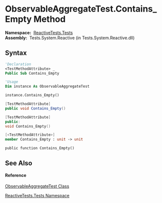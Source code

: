 # ObservableAggregateTest.Contains\_Empty Method

**Namespace:**  [ReactiveTests.Tests](ReactiveTests.Tests\ReactiveTests.Tests.md)  
**Assembly:**  Tests.System.Reactive (in Tests.System.Reactive.dll)

## Syntax

```vb
'Declaration
<TestMethodAttribute> _
Public Sub Contains_Empty
```

```vb
'Usage
Dim instance As ObservableAggregateTest

instance.Contains_Empty()
```

```csharp
[TestMethodAttribute]
public void Contains_Empty()
```

```c++
[TestMethodAttribute]
public:
void Contains_Empty()
```

```fsharp
[<TestMethodAttribute>]
member Contains_Empty : unit -> unit 
```

```jscript
public function Contains_Empty()
```

## See Also

#### Reference

[ObservableAggregateTest Class](ObservableAggregateTest\ObservableAggregateTest.md)

[ReactiveTests.Tests Namespace](ReactiveTests.Tests\ReactiveTests.Tests.md)





